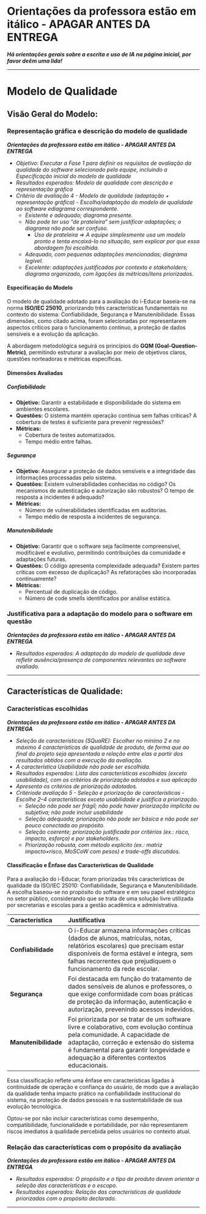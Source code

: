# Orientações da professora estão em itálico - APAGAR ANTES DA ENTREGA

***Há orientações gerais sobre a escrita e uso de IA na página inicial, por favor deêm uma lida!***

---

# Modelo de Qualidade
   
## Visão Geral do Modelo:

### Representação gráfica e descrição do modelo de qualidade
***Orientações da professora estão em itálico - APAGAR ANTES DA ENTREGA***
* *Objetivo: Executar a Fase 1 para definir os requisitos de avaliação da qualidade do software selecionado pela equipe, incluindo a Especificação inicial do modelo de qualidade*
* *Resultados esperados: Modelo de qualidade com descrição e representação gráfica*
* *Critério de avaliação 4 - Modelo de qualidade (adaptação + representação gráfica) - Escolha/adaptação do modelo de qualidade ao software ediagrama correspondente.*
    * *Existente e adequado; diagrama presente.*
    * *Não pode ter uso “de prateleira” sem justificar adaptações; o diagrama não pode ser confuso.* 
        * *Uso de prateleira => A equipe simplesmente usa um modelo pronto e tenta encaixá-lo na situação, sem explicar por que essa abordagem foi escolhida.*
    * *Adequado, com pequenas adaptações mencionadas; diagrama legível.*
    * *Excelente: adaptações justificadas por contexto e stakeholders; diagrama organizado, com ligações às métricas/itens priorizados.*

#### Especificação do Modelo

O modelo de qualidade adotado para a avaliação do i-Educar baseia-se na norma **ISO/IEC 25010**, priorizando três características fundamentais no contexto do sistema: Confiabilidade, Segurança e Manutenibilidade. Essas dimensões, como citado acima, foram selecionadas por representarem aspectos críticos para o funcionamento contínuo, a proteção de dados sensíveis e a evolução da aplicação.

A abordagem metodológica seguirá os princípios do **GQM (Goal-Question-Metric)**, permitindo estruturar a avaliação por meio de objetivos claros, questões norteadoras e métricas específicas.

#### Dimensões Avaliadas

##### Confiabilidade

* **Objetivo:** Garantir a estabilidade e disponibilidade do sistema em ambientes escolares.  
* **Questões:** O sistema mantém operação contínua sem falhas críticas? A cobertura de testes é suficiente para prevenir regressões?  
* **Métricas:**  
  * Cobertura de testes automatizados.  
  * Tempo médio entre falhas.  

##### Segurança

* **Objetivo:** Assegurar a proteção de dados sensíveis e a integridade das informações processadas pelo sistema.  
* **Questões:** Existem vulnerabilidades conhecidas no código? Os mecanismos de autenticação e autorização são robustos? O tempo de resposta a incidentes é adequado?  
* **Métricas:**  
  * Número de vulnerabilidades identificadas em auditorias.  
  * Tempo médio de resposta a incidentes de segurança.  

##### Manutenibilidade

* **Objetivo:** Garantir que o software seja facilmente compreensível, modificável e evolutivo, permitindo contribuições da comunidade e adaptações futuras.  
* **Questões:** O código apresenta complexidade adequada? Existem partes críticas com excesso de duplicação? As refatorações são incorporadas continuamente?  
* **Métricas:**  
  * Percentual de duplicação de código.  
  * Número de code smells identificados por análise estática.  


### Justificativa para a adaptação do modelo para o software em questão
***Orientações da professora estão em itálico - APAGAR ANTES DA ENTREGA***
* *Resultados esperados: A adaptação do modelo de qualidade deve refletir ausência/presença de componentes relevantes ao software avaliado.*
  
--- 

## Características de Qualidade:

### Características escolhidas
***Orientações da professora estão em itálico - APAGAR ANTES DA ENTREGA***
* *Seleção de características (SQuaRE): Escolher no mínimo 2 e no máximo 4 características de qualidade de produto, de forma que ao final do projeto seja apresentada a relação entre elas a partir dos resultados obtidos com a execução da avaliação.*
* *A característica Usabilidade não pode ser escolhida.*
* *Resultados esperados: Lista das características escolhidas (exceto usabilidade), com os critérios de priorização adotados e sua aplicação*
* *Apresenta os critérios de priorização adotados.*
* *Critériode avaliação 5 - Seleção e priorização de características - Escolhe 2–4 características exceto usabilidade e justifica a priorização.*
    * *Seleção não pode ser frágil; não pode haver priorização implícita ou subjetiva; não pode incluir usabilidade*
    * *Seleção adequada; priorização não pode ser básica e não pode ser pouco conectada ao propósito.*
    * *Seleção coerente; priorização justificada por critérios (ex.: risco, impacto, esforço) e por stakeholders.*
    * *Priorização robusta, com método explícito (ex.: matriz impacto×risco, MoSCoW com pesos) e trade-offs discutidos.*

#### Classificação e Ênfase das Características de Qualidade

Para a avaliação do i-Educar, foram priorizadas três características de qualidade da ISO/IEC 25010: Confiabilidade, Segurança e Manutenibilidade. A escolha baseou-se no propósito do software e em seu papel estratégico no setor público, considerando que se trata de uma solução livre utilizada por secretarias e escolas para a gestão acadêmica e administrativa.

| Característica | Justificativa |
|:---------------|:-------------|
| **Confiabilidade** | O i-Educar armazena informações críticas (dados de alunos, matrículas, notas, relatórios escolares) que precisam estar disponíveis de forma estável e íntegra, sem falhas recorrentes que prejudiquem o funcionamento da rede escolar. |
| **Segurança** | Foi destacada em função do tratamento de dados sensíveis de alunos e professores, o que exige conformidade com boas práticas de proteção da informação, autenticação e autorização, prevenindo acessos indevidos. |
| **Manutenibilidade** | Foi priorizada por se tratar de um software livre e colaborativo, com evolução contínua pela comunidade. A capacidade de adaptação, correção e extensão do sistema é fundamental para garantir longevidade e adequação a diferentes contextos educacionais. |

Essa classificação reflete uma ênfase em características ligadas à continuidade de operação e confiança do usuário, de modo que a avaliação da qualidade tenha impacto prático na confiabilidade institucional do sistema, na proteção de dados pessoais e na sustentabilidade de sua evolução tecnológica.

Optou-se por não incluir características como desempenho, compatibilidade, funcionalidade e portabilidade, por não representarem riscos imediatos à qualidade percebida pelos usuários no contexto atual.


### Relação das características com o propósito da avaliação
***Orientações da professora estão em itálico - APAGAR ANTES DA ENTREGA***
* *Resultados esperados: O propósito e o tipo de produto devem orientar a seleção das características e o escopo.*
* *Resultados esperados: Relação das características de qualidade priorizadas com o propósito declarado.*

---